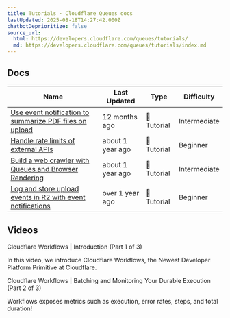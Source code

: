 ```yaml
---
title: Tutorials · Cloudflare Queues docs
lastUpdated: 2025-08-18T14:27:42.000Z
chatbotDeprioritize: false
source_url:
  html: https://developers.cloudflare.com/queues/tutorials/
  md: https://developers.cloudflare.com/queues/tutorials/index.md
---
```


## Docs

| Name | Last Updated | Type | Difficulty |
| - | - | - | - |
| [Use event notification to summarize PDF files on upload](https://developers.cloudflare.com/r2/tutorials/summarize-pdf/) | 12 months ago | 📝 Tutorial | Intermediate |
| [Handle rate limits of external APIs](https://developers.cloudflare.com/queues/tutorials/handle-rate-limits/) | about 1 year ago | 📝 Tutorial | Beginner |
| [Build a web crawler with Queues and Browser Rendering](https://developers.cloudflare.com/queues/tutorials/web-crawler-with-browser-rendering/) | about 1 year ago | 📝 Tutorial | Intermediate |
| [Log and store upload events in R2 with event notifications](https://developers.cloudflare.com/r2/tutorials/upload-logs-event-notifications/) | over 1 year ago | 📝 Tutorial | Beginner |

## Videos

Cloudflare Workflows | Introduction (Part 1 of 3)

In this video, we introduce Cloudflare Workflows, the Newest Developer Platform Primitive at Cloudflare.

Cloudflare Workflows | Batching and Monitoring Your Durable Execution (Part 2 of 3)

Workflows exposes metrics such as execution, error rates, steps, and total duration!
